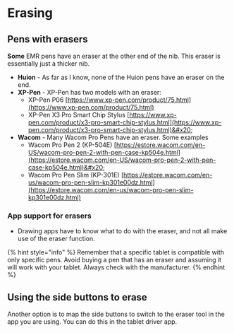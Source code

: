 # Erasing

## Pens with erasers

**Some** EMR pens have an eraser at the other end of the nib. This eraser is essentially just a thicker nib.

* **Huion** - As far as I know, none of the Huion pens have an eraser on the end.
* **XP-Pen** - XP-Pen has two models with an eraser:
  * XP-Pen P06 [https://www.xp-pen.com/product/75.html](https://www.xp-pen.com/product/75.html)
  * XP-Pen X3 Pro Smart Chip Stylus [https://www.xp-pen.com/product/x3-pro-smart-chip-stylus.html](https://www.xp-pen.com/product/x3-pro-smart-chip-stylus.html)&#x20;
* **Wacom** - Many Wacom Pro Pens have an eraser. Some examples&#x20;
  * Wacom Pro Pen 2 (KP-504E) [https://estore.wacom.com/en-US/wacom-pro-pen-2-with-pen-case-kp504e.html](https://estore.wacom.com/en-US/wacom-pro-pen-2-with-pen-case-kp504e.html)&#x20;
  * Wacom Pro Pen Slim (KP-301E) [https://estore.wacom.com/en-us/wacom-pro-pen-slim-kp301e00dz.html](https://estore.wacom.com/en-us/wacom-pro-pen-slim-kp301e00dz.html)

### App support for erasers

* Drawing apps have to know what to do with the eraser, and not all make use of the eraser function.

{% hint style="info" %}
Remember that a specific tablet is compatible with only specific pens. Avoid buying a pen that has an eraser and assuming it will work with your tablet. Always check with the manufacturer.
{% endhint %}

## Using the side buttons to erase

Another option is to map the side buttons to switch to the eraser tool in the app you are using. You can do this in the tablet driver app.
